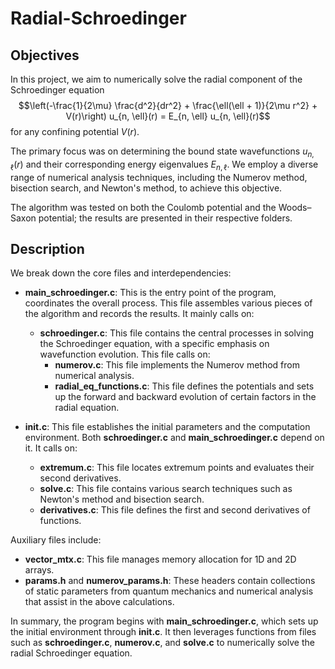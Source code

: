 # Radial-Schroedinger

## Objectives

In this project, we aim to numerically solve the radial component of the Schroedinger equation
$$\left(-\frac{1}{2\mu} \frac{d^2}{dr^2} + \frac{\ell(\ell + 1)}{2\mu r^2} + V(r)\right) u_{n, \ell}(r) = E_{n, \ell} u_{n, \ell}(r)$$
for any confining potential $V(r)$. 

The primary focus was on determining the bound state wavefunctions $u_{n, \ell}(r)$ and their corresponding energy eigenvalues $E_{n, \ell}$. We employ a diverse range of numerical analysis techniques, including the Numerov method, bisection search, and Newton's method, to achieve this objective. 

The algorithm was tested on both the Coulomb potential and the Woods–Saxon potential; the results are presented in their respective folders.

## Description

We break down the core files and interdependencies: 

- **main_schroedinger.c**: This is the entry point of the program, coordinates the overall process. This file assembles various pieces of the algorithm and records the results. It mainly calls on:
  - **schroedinger.c**: This file contains the central processes in solving the Schroedinger equation, with a specific emphasis on wavefunction evolution. This file calls on:
    - **numerov.c**: This file implements the Numerov method from numerical analysis.
    - **radial_eq_functions.c**: This file defines the potentials and sets up the forward and backward evolution of certain factors in the radial equation.

- **init.c**: This file establishes the initial parameters and the computation environment. Both **schroedinger.c** and **main_schroedinger.c** depend on it. It calls on:
  - **extremum.c**: This file locates extremum points and evaluates their second derivatives.
  - **solve.c**: This file contains various search techniques such as Newton's method and bisection search.
  - **derivatives.c**: This file defines the first and second derivatives of functions.

Auxiliary files include:

- **vector_mtx.c**: This file manages memory allocation for 1D and 2D arrays.
- **params.h** and **numerov_params.h**: These headers contain collections of static parameters from quantum mechanics and numerical analysis that assist in the above calculations.

In summary, the program begins with **main_schroedinger.c**, which sets up the initial environment through **init.c**. It then leverages functions from files such as **schroedinger.c**, **numerov.c**, and **solve.c** to numerically solve the radial Schroedinger equation.
